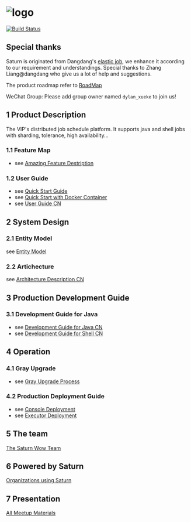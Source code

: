# ![logo](https://github.com/vipshop/Saturn/blob/doc/saturn-logo.jpg)

[![Build Status](https://secure.travis-ci.org/vipshop/Saturn.png?branch=develop)](https://travis-ci.org/vipshop/Saturn)

## Special thanks

Saturn is originated from Dangdang's [elastic job](https://github.com/dangdangdotcom/elastic-job), we enhance it according to our requirement and understandings. Special thanks to Zhang Liang@dangdang who give us a lot of help and suggestions.

The product roadmap refer to [RoadMap](https://github.com/vipshop/Saturn/wiki/Saturn-Roadmap-CN)

WeChat Group: Please add group owner named `dylan_xueke` to join us!

## 1 Product Description

The VIP's distributed job schedule platform. It supports java and shell jobs with sharding, tolerance, high availability...

### 1.1 Feature Map

- see [Amazing Feature Destription](https://github.com/vipshop/Saturn/wiki/Saturn-Amazing-Feature-Description)

### 1.2 User Guide
- see [Quick Start Guide](https://github.com/vipshop/Saturn/wiki/Quick-Start)
- see [Quick Start with Docker Container](https://github.com/vipshop/Saturn/wiki/Quick-Start---Docker)
- see [User Guide CN](https://github.com/vipshop/Saturn/wiki/%E4%BD%BF%E7%94%A8%E6%8C%87%E5%BC%95(%E5%AE%8C%E6%95%B4))


## 2 System Design

### 2.1 Entity Model
see [Entity Model](https://github.com/vipshop/Saturn/wiki/Saturn-Entity-Model)

### 2.2 Artichecture
see [Architecture Description CN](https://github.com/vipshop/Saturn/wiki/Saturn%E6%9E%B6%E6%9E%84%E6%96%87%E6%A1%A3)

## 3 Production Development Guide
### 3.1  Development Guide for Java
- see [Development Guide for Java CN](https://github.com/vipshop/Saturn/wiki/saturn%E5%BC%80%E5%8F%91%E6%8C%87%E5%BC%95%E4%B9%8Bjava)
- see [Development Guide for Shell CN](https://github.com/vipshop/Saturn/wiki/saturn%E5%BC%80%E5%8F%91%E6%8C%87%E5%BC%95%E4%B9%8Bshell)

## 4 Operation
### 4.1 Gray Upgrade
- see [Gray Upgrade Process](https://github.com/vipshop/Saturn/wiki/Saturn-Job-Gray-Upgrade-Process)

### 4.2 Production Deployment Guide
- see [Console Deployment](https://github.com/vipshop/Saturn/wiki/saturn部署文档之console)
- see [Executor Deployment](https://github.com/vipshop/Saturn/wiki/Saturn部署文档之executor)

## 5 The team

[The Saturn Wow Team](https://github.com/vipshop/Saturn/wiki/Saturn's-Wow-Team)

## 6 Powered by Saturn

[Organizations using Saturn](https://github.com/vipshop/Saturn/wiki/Organizations-using-Saturn)

## 7 Presentation

[All Meetup Materials](https://github.com/vipshop/Saturn/wiki/Presentation)
